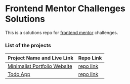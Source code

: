 # Frontend Mentor Challenges Solutions

This is a solutions repo for [frontend mentor](https://www.frontendmentor.io/) challenges.

<!-- All the projects are hosted on Netlify, check out this [link]() for live views. -->

### List of the projects

| Project Name and Live Link                                                               | Repo Link                                                                                                    |
| ---------------------------------------------------------------------------------------- | ------------------------------------------------------------------------------------------------------------ |
| [Minimalist Portfolio Website](https://minimalist-portfolio-website-by-yjc.netlify.app/) | [repo link](https://github.com/yjcyun/frontend_mentor/tree/master/intermediate/minimalist_portfolio_website) |
| [Todo App](https://todo-app-gules-gamma.vercel.app/)                                     | [repo link](https://github.com/yjcyun/frontend_mentor/tree/master/intermediate/todo_app)                     |
